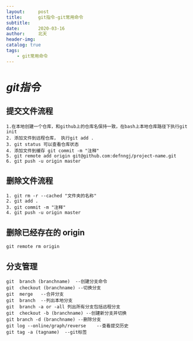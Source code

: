 ```yaml
---
layout:     post
title:      git指令-git常用命令
subtitle:   
date:       2020-03-16
author:     北天
header-img: 
catalog: true
tags:
    - git常用命令
---
```


# *git指令*

## 提交文件流程

    1.在本地创建一个仓库，和github上的仓库名保持一致，在bash上本地仓库路径下执行git init
    2. 添加文件到远程仓库， 执行git add .
    3. git status 可以查看仓库状态
    4. 添加文件到缓存 git commit -m "注释"
    5. git remote add origin git@github.com:defnngj/project-name.git
    6. git push -u origin master

## 删除文件流程

    1. git rm -r --cached "文件夹的名称"
    2. git add .
    3. git commit -m "注释"
    4. git push -u origin master

## 删除已经存在的 origin

    git remote rm origin

## 分支管理
    git  branch (branchname)  --创建分支命令
    git  checkout (branchname) --切换分支
    git  merge   --合并分支
    git  branch  --列出本地分支
    git  branch -a or -all 列出所有分支包括远程分支
    git  checkout -b (branchname) --创建新分支并切换
    git branch -d (branchname) --删除分支
    git log --online/graph/reverse    --查看提交历史
    git tag -a (tagname)  --git标签
